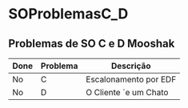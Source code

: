 # SOProblemasC_D
## Problemas de SO C e D Mooshak

| Done | Problema | Descrição |
| ------ | ------ | ------ |
| No | C | Escalonamento por EDF |
| No | D | O Cliente ´e um Chato |

